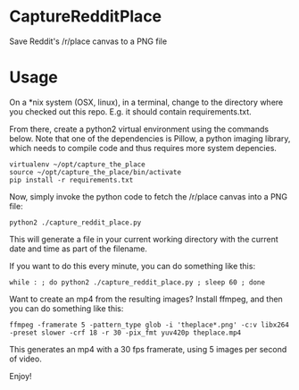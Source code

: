 # CaptureRedditPlace
Save Reddit's /r/place canvas to a PNG file

# Usage

On a *nix system (OSX, linux), in a terminal, change to the directory where you checked out this repo. E.g. it should contain requirements.txt.

From there, create a python2 virtual environment using the commands below. Note that one of the dependencies is Pillow, a python imaging library, which needs to compile code and thus requires more system depencies.

    virtualenv ~/opt/capture_the_place
    source ~/opt/capture_the_place/bin/activate
    pip install -r requirements.txt
    
Now, simply invoke the python code to fetch the /r/place canvas into a PNG file:

    python2 ./capture_reddit_place.py
    
This will generate a file in your current working directory with the current date and time as part of the filename.

If you want to do this every minute, you can do something like this:

    while : ; do python2 ./capture_reddit_place.py ; sleep 60 ; done
    
Want to create an mp4 from the resulting images? Install ffmpeg, and then you can do something like this:

    ffmpeg -framerate 5 -pattern_type glob -i 'theplace*.png' -c:v libx264 -preset slower -crf 18 -r 30 -pix_fmt yuv420p theplace.mp4

This generates an mp4 with a 30 fps framerate, using 5 images per second of video.

Enjoy!
